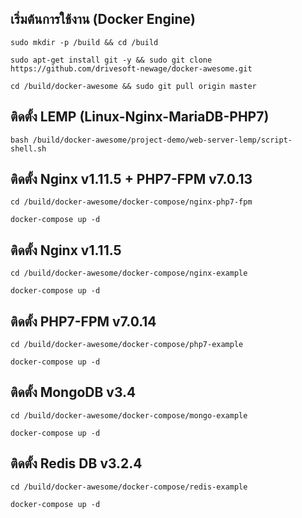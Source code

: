 เริ่มต้นการใช้งาน (Docker Engine)
---------------------------------------------------

```
sudo mkdir -p /build && cd /build

sudo apt-get install git -y && sudo git clone https://github.com/drivesoft-newage/docker-awesome.git

cd /build/docker-awesome && sudo git pull origin master
```


ติดตั้ง LEMP (Linux-Nginx-MariaDB-PHP7)
---------------------------------------------------

```
bash /build/docker-awesome/project-demo/web-server-lemp/script-shell.sh
```


ติดตั้ง Nginx v1.11.5 + PHP7-FPM v7.0.13
---------------------------------------------------

```
cd /build/docker-awesome/docker-compose/nginx-php7-fpm

docker-compose up -d
```


ติดตั้ง Nginx v1.11.5
---------------------------------------------------

```
cd /build/docker-awesome/docker-compose/nginx-example

docker-compose up -d
```

ติดตั้ง PHP7-FPM v7.0.14
---------------------------------------------------

```
cd /build/docker-awesome/docker-compose/php7-example

docker-compose up -d
```


ติดตั้ง MongoDB v3.4
---------------------------------------------------

```
cd /build/docker-awesome/docker-compose/mongo-example

docker-compose up -d
```


ติดตั้ง Redis DB v3.2.4
---------------------------------------------------

```
cd /build/docker-awesome/docker-compose/redis-example

docker-compose up -d
```
